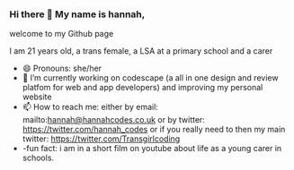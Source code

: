 ### Hi there 👋 My name is hannah,
welcome to my Github page 

I am 21 years old, a trans female, a LSA at a primary school and a carer 
- 😄 Pronouns: she/her
- 🔭 I’m currently working on codescape (a all in one design and review platfom for web and app developers) and improving my personal website 
- 📫 How to reach me: either by email: mailto:hannah@hannahcodes.co.uk or by twitter: https://twitter.com/hannah_codes or if you really need to then my main twitter: https://twitter.com/Transgirlcoding
- -fun fact: i am in a short film on youtube about life as a young carer in schools. 
